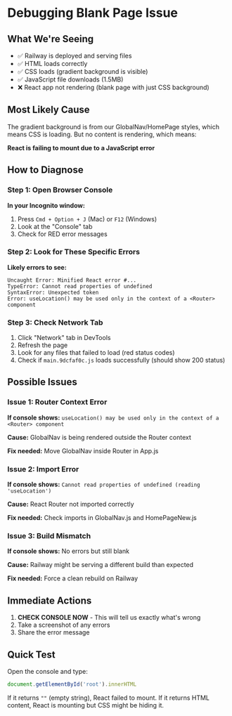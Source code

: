 # Debugging Blank Page Issue

## What We're Seeing
- ✅ Railway is deployed and serving files
- ✅ HTML loads correctly
- ✅ CSS loads (gradient background is visible)
- ✅ JavaScript file downloads (1.5MB)
- ❌ React app not rendering (blank page with just CSS background)

## Most Likely Cause

The gradient background is from our GlobalNav/HomePage styles, which means CSS is loading. But no content is rendering, which means:

**React is failing to mount due to a JavaScript error**

## How to Diagnose

### Step 1: Open Browser Console
**In your Incognito window:**
1. Press `Cmd + Option + J` (Mac) or `F12` (Windows)
2. Look at the "Console" tab
3. Check for RED error messages

### Step 2: Look for These Specific Errors

**Likely errors to see:**
```
Uncaught Error: Minified React error #...
TypeError: Cannot read properties of undefined
SyntaxError: Unexpected token
Error: useLocation() may be used only in the context of a <Router> component
```

### Step 3: Check Network Tab
1. Click "Network" tab in DevTools
2. Refresh the page
3. Look for any files that failed to load (red status codes)
4. Check if `main.9dcfaf0c.js` loads successfully (should show 200 status)

## Possible Issues

### Issue 1: Router Context Error
**If console shows:** `useLocation() may be used only in the context of a <Router> component`

**Cause:** GlobalNav is being rendered outside the Router context

**Fix needed:** Move GlobalNav inside Router in App.js

### Issue 2: Import Error
**If console shows:** `Cannot read properties of undefined (reading 'useLocation')`

**Cause:** React Router not imported correctly

**Fix needed:** Check imports in GlobalNav.js and HomePageNew.js

### Issue 3: Build Mismatch
**If console shows:** No errors but still blank

**Cause:** Railway might be serving a different build than expected

**Fix needed:** Force a clean rebuild on Railway

## Immediate Actions

1. **CHECK CONSOLE NOW** - This will tell us exactly what's wrong
2. Take a screenshot of any errors
3. Share the error message

## Quick Test

Open the console and type:
```javascript
document.getElementById('root').innerHTML
```

If it returns `""` (empty string), React failed to mount.
If it returns HTML content, React is mounting but CSS might be hiding it.



